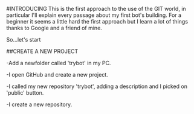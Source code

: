 #INTRODUCING
This is the first approach to the use of the GIT world, in particular I'll
explain every passage about my first bot's building.
For a beginner it seems a little hard the first approach but I learn a lot of
things thanks to Google and a friend of mine.

So...let's start

##CREATE A  NEW PROJECT

-Add a newfolder called 'trybot' in my PC.

-I open GitHub and create a new project.

-I called my new repository 'trybot', adding a description and I picked on
 'public' button.

-I create a new repository. 
